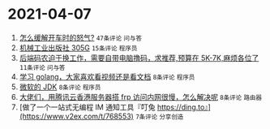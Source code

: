 # 2021-04-07

1. [怎么缓解开车时的怒气?](https://www.v2ex.com/t/768549) `47条评论` `问与答`
1. [机械工业出版社 305G](https://www.v2ex.com/t/768558) `15条评论` `程序员`
1. [后端码农迫于换工作，需要自带电脑撸码，求推荐,预算在 5K-7K,麻烦各位了](https://www.v2ex.com/t/768560) `11条评论` `问与答`
1. [学习 golang，大家喜欢看视频还是看文档](https://www.v2ex.com/t/768566) `8条评论` `程序员`
1. [微软的 JDK](https://www.v2ex.com/t/768565) `8条评论` `程序员`
1. [大佬们，用腾讯云香港服务器搭 frp 访问内网很慢，怎么解决呢](https://www.v2ex.com/t/768555) `8条评论` `路由器`
1. [做了一个一站式无编程 IM 通知工具『叮兔 https://ding.to』](https://www.v2ex.com/t/768553) `7条评论` `分享创造`
